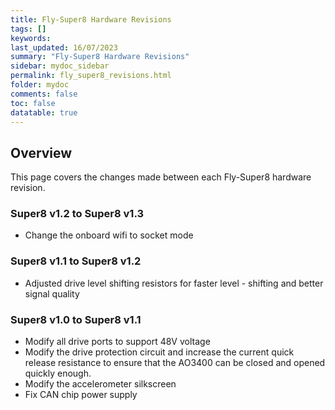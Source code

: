 ```yaml
---
title: Fly-Super8 Hardware Revisions
tags: []
keywords: 
last_updated: 16/07/2023
summary: "Fly-Super8 Hardware Revisions"
sidebar: mydoc_sidebar
permalink: fly_super8_revisions.html
folder: mydoc
comments: false
toc: false
datatable: true
---
```

## Overview
This page covers the changes made between each Fly-Super8 hardware revision.

### Super8 v1.2 to Super8 v1.3
- Change the onboard wifi to socket mode
### Super8 v1.1 to Super8 v1.2
- Adjusted drive level shifting resistors for faster level - shifting and better signal quality
### Super8 v1.0 to Super8 v1.1
- Modify all drive ports to support 48V voltage
- Modify the drive protection circuit and increase the current quick release resistance to ensure that the AO3400 can be closed and opened quickly enough.
- Modify the accelerometer silkscreen
- Fix CAN chip power supply
